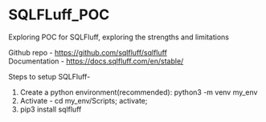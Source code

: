 # SQLFLuff_POC
Exploring POC for SQLFluff, exploring the strengths and limitations 

Github repo - https://github.com/sqlfluff/sqlfluff <br />
Documentation - https://docs.sqlfluff.com/en/stable/

Steps to setup SQLFluff-
1. Create a python environment(recommended): python3 -m venv my_env
2. Activate - cd my_env/Scripts; activate;
3. pip3 install sqlfluff



